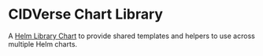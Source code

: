 # CIDVerse Chart Library

A [Helm Library Chart](https://helm.sh/docs/topics/library_charts/#helm) to provide shared templates and helpers to use across multiple Helm charts.
